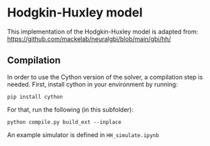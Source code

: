 # Hodgkin-Huxley model

This implementation of the Hodgkin-Huxley model is adapted from:
https://github.com/mackelab/neuralgbi/blob/main/gbi/hh/

## Compilation

In order to use the Cython version of the solver, a compilation step is needed.
First, install cython in your environment by running:
```
pip install cython
```

For that, run the following (in this subfolder):
```
python compile.py build_ext --inplace
```

An example simulator is defined in `HH_simulate.ipynb`
